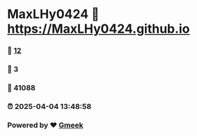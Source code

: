 # MaxLHy0424 :link: https://MaxLHy0424.github.io 
### :page_facing_up: [12](https://MaxLHy0424.github.io/tag.html) 
### :speech_balloon: 3 
### :hibiscus: 41088 
### :alarm_clock: 2025-04-04 13:48:58 
### Powered by :heart: [Gmeek](https://github.com/Meekdai/Gmeek)
